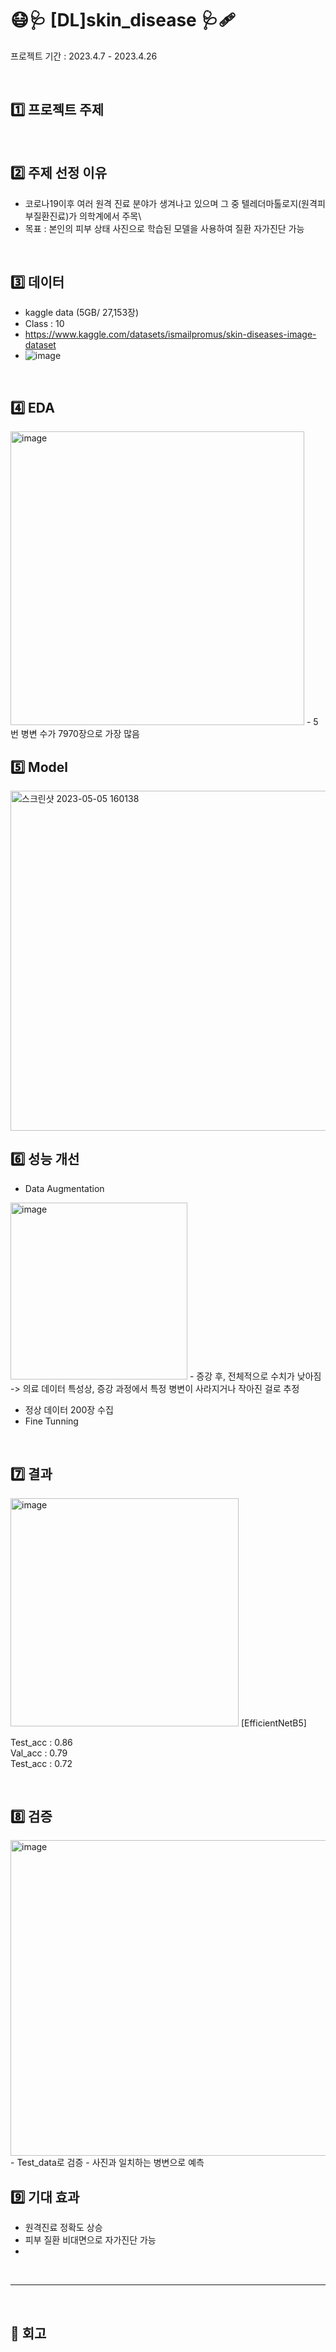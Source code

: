 # 😷🩺 [DL]skin_disease 🩺🩹
프로젝트 기간 : 2023.4.7 - 2023.4.26

</br>

## 1️⃣ 프로젝트 주제


</br>

## 2️⃣ 주제 선정 이유
- 코로나19이후 여러 원격 진료 분야가 생겨나고 있으며 그 중 텔레더마톨로지(원격피부질환진료)가 의학계에서 주목\
- 목표 : 본인의 피부 상태 사진으로 학습된 모델을 사용하여 질환 자가진단 가능

</br>

## 3️⃣ 데이터
- kaggle data (5GB/ 27,153장)
- Class : 10
- https://www.kaggle.com/datasets/ismailpromus/skin-diseases-image-dataset
- ![image](https://user-images.githubusercontent.com/122995812/236394051-2eddc46a-8093-4774-87a8-db1f91bc5d40.png)

</br>

## 4️⃣ EDA
<img width="470" alt="image" src="https://user-images.githubusercontent.com/122995812/236394244-a0415a56-7959-4c07-b3a7-814c8ed7b8a6.png">
- 5번 병변 수가 7970장으로 가장 많음

</br>

## 5️⃣ Model
<img width="544" alt="스크린샷 2023-05-05 160138" src="https://user-images.githubusercontent.com/122995812/236396413-4c0886cb-481f-47d0-9827-8ac87935eab3.png">



</br>

## 6️⃣ 성능 개선
- Data Augmentation
<img width="283" alt="image" src="https://user-images.githubusercontent.com/122995812/236395757-d981092e-6813-4d75-a317-b993c74161a4.png">
- 증강 후, 전체적으로 수치가 낮아짐 
-> 의료 데이터 특성상, 증강 과정에서 특정 병변이 사라지거나 작아진 걸로 추정

- 정상 데이터 200장 수집
- Fine Tunning


</br>

## 7️⃣ 결과

<img width="365" alt="image" src="https://user-images.githubusercontent.com/122995812/236396646-7e10c1b1-3f08-4686-a92d-b7c49c2305c3.png">
[EfficientNetB5]

Test_acc : 0.86 </br>
Val_acc : 0.79 </br>
Test_acc : 0.72 </br>

</br>

## 8️⃣ 검증
<img width="505" alt="image" src="https://user-images.githubusercontent.com/122995812/236396785-3aec873b-b029-4f37-bac0-71634c0d17c3.png">
- Test_data로 검증
- 사진과 일치하는 병변으로 예측

</br>


## 9️⃣ 기대 효과
- 원격진료 정확도 상승
- 피부 질환 비대면으로 자가진단 가능
- 
</br>

---
</br>

## 🤔 회고
